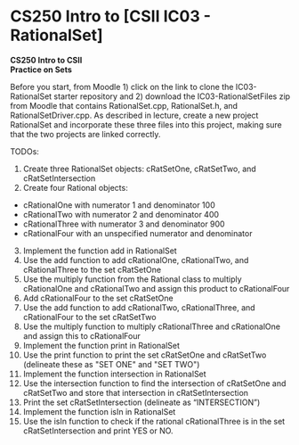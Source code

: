 # CS250 Intro to [CSII IC03 - RationalSet]

**CS250 Intro to CSII\
Practice on Sets**

Before you start, from Moodle 1) click on the link to clone the IC03-RationalSet starter repository and 2) download the IC03-RationalSetFiles zip from Moodle that contains RationalSet.cpp, RationalSet.h, and RationalSetDriver.cpp.  As described in lecture, create a new project RationalSet and incorporate these three files into this project, making sure that the two projects are linked correctly.  

TODOs:
1. Create three RationalSet objects: cRatSetOne, cRatSetTwo, and cRatSetIntersection
2. Create four Rational objects: 
* cRationalOne with numerator 1 and denominator 100
* cRationalTwo with numerator 2 and denominator 400
* cRationalThree with numerator 3 and denominator 900
* cRationalFour with an unspecified numerator and denominator
3. Implement the function add in RationalSet
4. Use the add function to add cRationalOne, cRationalTwo, and cRationalThree to the set cRatSetOne
5. Use the multiply function from the Rational class to multiply cRationalOne and cRationalTwo and assign this product to cRationalFour
6. Add cRationalFour to the set cRatSetOne
7. Use the add function to add cRationalTwo, cRationalThree, and cRationalFour to the set cRatSetTwo
8. Use the multiply function to multiply cRationalThree and cRationalOne and assign this to cRationalFour
9. Implement the function print in RationalSet
10. Use the print function to print the set cRatSetOne and cRatSetTwo (delineate these as "SET ONE" and "SET TWO")
11. Implement the function intersection in RationalSet
12. Use the intersection function to find the intersection of cRatSetOne and cRatSetTwo and store that intersection in cRatSetIntersection
13. Print the set cRatSetIntersection (delineate as “INTERSECTION”) 
14. Implement the function isIn in RationalSet
15. Use the isIn function to check if the rational cRationalThree is in the set  cRatSetIntersection and print YES or NO. 
